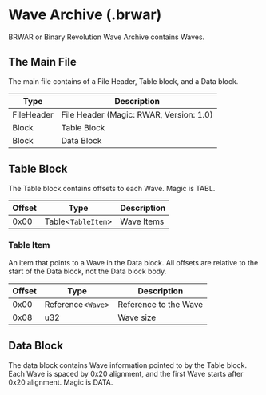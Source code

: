# Wave Archive (.brwar)
BRWAR or Binary Revolution Wave Archive contains Waves.

## The Main File
The main file contains of a File Header, Table block, and a Data block.

| **Type** | **Description** |
|----------|-----------------|
|FileHeader|File Header (Magic: RWAR, Version: 1.0)|
|Block|Table Block|
|Block|Data Block|

## Table Block
The Table block contains offsets to each Wave. Magic is TABL.

| **Offset** | **Type** | **Description** |
|------------|----------|-----------------|
|0x00|Table<`TableItem`>|Wave Items|

### Table Item
An item that points to a Wave in the Data block. All offsets are relative to the start of the Data block, not the Data block body.

| **Offset** | **Type** | **Description** |
|------------|----------|-----------------|
|0x00|Reference<`Wave`>|Reference to the Wave|
|0x08|u32|Wave size|

## Data Block
The data block contains Wave information pointed to by the Table block. Each Wave is spaced by 0x20 alignment, and the first Wave starts after 0x20 alignment. Magic is DATA.
